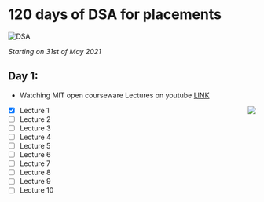 # 120 days of DSA for placements

![DSA](https://bit.ly/2R972qN)

*Starting on 31st of May 2021* 
## Day 1:
- Watching MIT open courseware Lectures on youtube [LINK](https://www.youtube.com/playlist?list=PLUl4u3cNGP61Oq3tWYp6V_F-5jb5L2iHb)
  
<img align='right' src='https://bit.ly/2Tw9yZ7'>

* [x] Lecture 1
* [ ] Lecture 2
* [ ] Lecture 3
* [ ] Lecture 4
* [ ] Lecture 5
* [ ] Lecture 6
* [ ] Lecture 7
* [ ] Lecture 8
* [ ] Lecture 9
* [ ] Lecture 10

